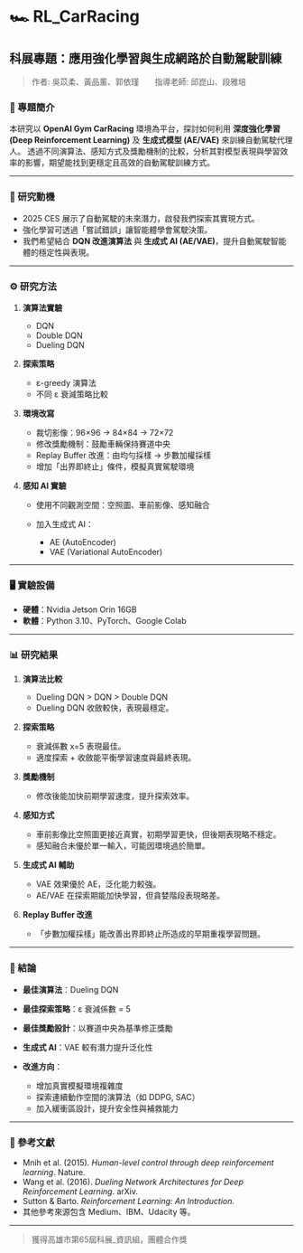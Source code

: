 # 🏎️ RL_CarRacing

## 科展專題：應用強化學習與生成網路於自動駕駛訓練
> 作者: 吳苡柔、黃品薰、郭依瑾　　指導老師: 邱崑山、段雅培

### 📌 專題簡介

本研究以 **OpenAI Gym CarRacing** 環境為平台，探討如何利用 **深度強化學習 (Deep Reinforcement Learning)** 及 **生成式模型 (AE/VAE)** 來訓練自動駕駛代理人。
透過不同演算法、感知方式及獎勵機制的比較，分析其對模型表現與學習效率的影響，期望能找到更穩定且高效的自動駕駛訓練方式。

---

### 🎯 研究動機

* 2025 CES 展示了自動駕駛的未來潛力，啟發我們探索其實現方式。
* 強化學習可透過「嘗試錯誤」讓智能體學會駕駛決策。
* 我們希望結合 **DQN 改進演算法** 與 **生成式 AI (AE/VAE)**，提升自動駕駛智能體的穩定性與表現。

---

### ⚙️ 研究方法

1. **演算法實驗**

   * DQN
   * Double DQN
   * Dueling DQN

2. **探索策略**

   * ε-greedy 演算法
   * 不同 ε 衰減策略比較

3. **環境改寫**

   * 裁切影像：96×96 → 84×84 → 72×72
   * 修改獎勵機制：鼓勵車輛保持賽道中央
   * Replay Buffer 改進：由均勻採樣 → 步數加權採樣
   * 增加「出界即終止」條件，模擬真實駕駛環境

4. **感知 AI 實驗**

   * 使用不同觀測空間：空照圖、車前影像、感知融合
   * 加入生成式 AI：

     * AE (AutoEncoder)
     * VAE (Variational AutoEncoder)

---

### 🖥️ 實驗設備

* **硬體**：Nvidia Jetson Orin 16GB
* **軟體**：Python 3.10、PyTorch、Google Colab

---

### 📊 研究結果

1. **演算法比較**

   * Dueling DQN > DQN > Double DQN
   * Dueling DQN 收斂較快，表現最穩定。

2. **探索策略**

   * 衰減係數 x=5 表現最佳。
   * 適度探索 + 收斂能平衡學習速度與最終表現。

3. **獎勵機制**

   * 修改後能加快前期學習速度，提升探索效率。

4. **感知方式**

   * 車前影像比空照圖更接近真實，初期學習更快，但後期表現略不穩定。
   * 感知融合未優於單一輸入，可能因環境過於簡單。

5. **生成式 AI 輔助**

   * VAE 效果優於 AE，泛化能力較強。
   * AE/VAE 在探索期能加快學習，但貪婪階段表現略差。

6. **Replay Buffer 改進**

   * 「步數加權採樣」能改善出界即終止所造成的早期重複學習問題。

---

### 📌 結論

* **最佳演算法**：Dueling DQN
* **最佳探索策略**：ε 衰減係數 = 5
* **最佳獎勵設計**：以賽道中央為基準修正獎勵
* **生成式 AI**：VAE 較有潛力提升泛化性
* **改進方向**：

  * 增加真實模擬環境複雜度
  * 探索連續動作空間的演算法（如 DDPG, SAC）
  * 加入緩衝區設計，提升安全性與補救能力

---

### 📎 參考文獻

* Mnih et al. (2015). *Human-level control through deep reinforcement learning*. Nature.
* Wang et al. (2016). *Dueling Network Architectures for Deep Reinforcement Learning*. arXiv.
* Sutton & Barto. *Reinforcement Learning: An Introduction*.
* 其他參考來源包含 Medium、IBM、Udacity 等。

---
> 獲得高雄市第65屆科展_資訊組，團體合作獎
